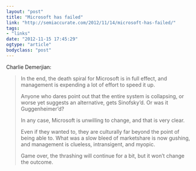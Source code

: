 ```yaml
---
layout: "post"
title: "Microsoft has failed"
link: "http://semiaccurate.com/2012/11/14/microsoft-has-failed/"
tags: 
- "links"
date: "2012-11-15 17:45:29"
ogtype: "article"
bodyclass: "post"
---
```


Charlie Demerjian:

> In the end, the death spiral for Microsoft is in full effect, and management is expending a lot of effort to speed it up.
> 
> Anyone who dares point out that the entire system is collapsing, or worse yet suggests an alternative, gets Sinofsky’d. Or was it Guggenheimer’d?
> 
> In any case, Microsoft is unwilling to change, and that is very clear.
> 
> Even if they wanted to, they are culturally far beyond the point of being able to. What was a slow bleed of marketshare is now gushing, and management is clueless, intransigent, and myopic.
> 
> Game over, the thrashing will continue for a bit, but it won’t change the outcome.